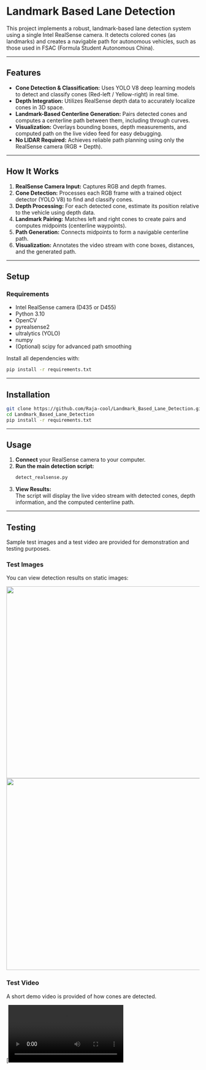 # Landmark Based Lane Detection

This project implements a robust, landmark-based lane detection system using a single Intel RealSense camera. It detects colored cones (as landmarks) and creates a navigable path for autonomous vehicles, such as those used in FSAC (Formula Student Autonomous China).

---

## Features

- **Cone Detection & Classification:** Uses YOLO V8 deep learning models to detect and classify cones (Red-left / Yellow-right) in real time.
- **Depth Integration:** Utilizes RealSense depth data to accurately localize cones in 3D space.
- **Landmark-Based Centerline Generation:** Pairs detected cones and computes a centerline path between them, including through curves.
- **Visualization:** Overlays bounding boxes, depth measurements, and computed path on the live video feed for easy debugging.
- **No LIDAR Required:** Achieves reliable path planning using only the RealSense camera (RGB + Depth).

---

## How It Works

1. **RealSense Camera Input:** Captures RGB and depth frames.
2. **Cone Detection:** Processes each RGB frame with a trained object detector (YOLO V8) to find and classify cones.
3. **Depth Processing:** For each detected cone, estimate its position relative to the vehicle using depth data.
4. **Landmark Pairing:** Matches left and right cones to create pairs and computes midpoints (centerline waypoints).
5. **Path Generation:** Connects midpoints to form a navigable centerline path.
6. **Visualization:** Annotates the video stream with cone boxes, distances, and the generated path.

---

## Setup

### Requirements

- Intel RealSense camera (D435 or D455)
- Python 3.10
- OpenCV
- pyrealsense2
- ultralytics (YOLO)
- numpy
- (Optional) scipy for advanced path smoothing

Install all dependencies with:

```bash
pip install -r requirements.txt
```

---

## Installation

```bash
git clone https://github.com/Raja-cool/Landmark_Based_Lane_Detection.git
cd Landmark_Based_Lane_Detection
pip install -r requirements.txt
```

---

## Usage

1. **Connect** your RealSense camera to your computer.
2. **Run the main detection script:**  
   ```bash
   detect_realsense.py
   ```
3. **View Results:**  
   The script will display the live video stream with detected cones, depth information, and the computed centerline path.

---

## Testing

Sample test images and a test video are provided for demonstration and testing purposes.

### Test Images

You can view detection results on static images:

<div align="center">
    <img src="Test_images/test_image1.png" height=500, width=800>
</div>

<div align="center">
    <img src="Test_images/test_image2.png" height=500, width=800>
</div>

### Test Video

A short demo video is provided of how cones are detected.  


[![Test Video](Test_results/test_video.mp4)
